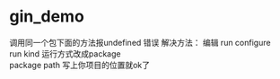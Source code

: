 # gin_demo

调用同一个包下面的方法报undefined 错误
解决方法：
编辑 run configure  
run kind 运行方式改成package  
package path 写上你项目的位置就ok了  
 
